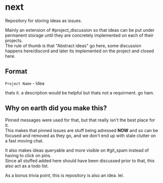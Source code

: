 # next

Repository for storing ideas as issues.

Mainly an extension of #project_discussion so that ideas can be put under permanent storage until they are concretely implemented on each of their projects.  
The rule of thumb is that "Abstract ideas" go here, some discussion happens here/discord and later its implemented on the project and closed here.    

Format
---

`Project Name` - Idea

thats it. a description would be helpful but thats not a requirment. go ham.
  
Why on earth did you make this?
---

Pinned messages were used for that, but that really isn't the best place for it.  
This makes that pinned issues are stuff being adressed **NOW** and so can be 
focused and removed as they go, and we don't end up with stale clutter on a fast moving chat.  

It also makes ideas queryable and more visible on #git_spam instead of having to click on pins.  
Since all stuffed added here should have been discussed prior to that, this also act as a todo list.

As a bonus trivia point, this is repository is also an idea. lel. 
